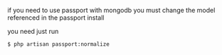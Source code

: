 if you need to use passport with mongodb you must change the
model referenced in the passport install 


you need just run
```bash
$ php artisan passport:normalize
```

